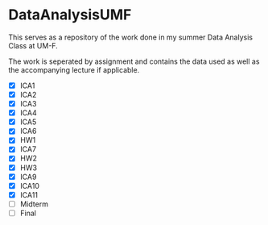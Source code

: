 # DataAnalysisUMF

This serves as a repository of the work done in my summer Data Analysis Class at UM-F.

The work is seperated by assignment and contains the data used as well as the accompanying lecture if applicable.

- [x] ICA1
- [x] ICA2
- [x] ICA3
- [x] ICA4
- [x] ICA5
- [x] ICA6
- [x] HW1
- [x] ICA7
- [x] HW2
- [x] HW3
- [x] ICA9
- [x] ICA10
- [x] ICA11
- [ ] Midterm
- [ ] Final

